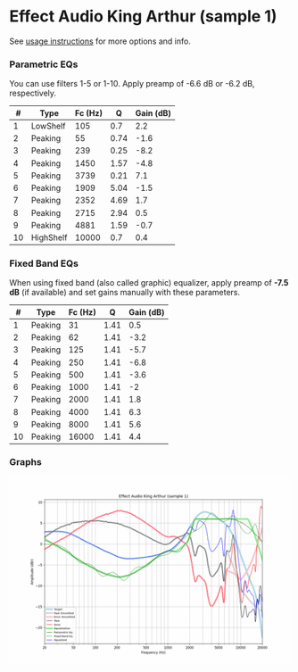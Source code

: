 # Effect Audio King Arthur (sample 1)
See [usage instructions](https://github.com/jaakkopasanen/AutoEq#usage) for more options and info.

### Parametric EQs
You can use filters 1-5 or 1-10. Apply preamp of -6.6 dB or -6.2 dB, respectively.

|   # | Type      |   Fc (Hz) |    Q |   Gain (dB) |
|-----|-----------|-----------|------|-------------|
|   1 | LowShelf  |       105 | 0.7  |         2.2 |
|   2 | Peaking   |        55 | 0.74 |        -1.6 |
|   3 | Peaking   |       239 | 0.25 |        -8.2 |
|   4 | Peaking   |      1450 | 1.57 |        -4.8 |
|   5 | Peaking   |      3739 | 0.21 |         7.1 |
|   6 | Peaking   |      1909 | 5.04 |        -1.5 |
|   7 | Peaking   |      2352 | 4.69 |         1.7 |
|   8 | Peaking   |      2715 | 2.94 |         0.5 |
|   9 | Peaking   |      4881 | 1.59 |        -0.7 |
|  10 | HighShelf |     10000 | 0.7  |         0.4 |

### Fixed Band EQs
When using fixed band (also called graphic) equalizer, apply preamp of **-7.5 dB** (if available) and set gains manually with these parameters.

|   # | Type    |   Fc (Hz) |    Q |   Gain (dB) |
|-----|---------|-----------|------|-------------|
|   1 | Peaking |        31 | 1.41 |         0.5 |
|   2 | Peaking |        62 | 1.41 |        -3.2 |
|   3 | Peaking |       125 | 1.41 |        -5.7 |
|   4 | Peaking |       250 | 1.41 |        -6.8 |
|   5 | Peaking |       500 | 1.41 |        -3.6 |
|   6 | Peaking |      1000 | 1.41 |        -2   |
|   7 | Peaking |      2000 | 1.41 |         1.8 |
|   8 | Peaking |      4000 | 1.41 |         6.3 |
|   9 | Peaking |      8000 | 1.41 |         5.6 |
|  10 | Peaking |     16000 | 1.41 |         4.4 |

### Graphs
![](./Effect%20Audio%20King%20Arthur%20(sample%201).png)
